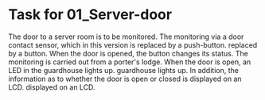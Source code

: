 # Task for 01_Server-door

The door to a server room is to be monitored. The monitoring
via a door contact sensor, which in this version is replaced by a push-button.
replaced by a button. When the door is opened, the button changes its status. The monitoring
is carried out from a porter's lodge. When the door is open, an LED in the guardhouse lights up.
guardhouse lights up. In addition, the information as to whether the door is open or closed is displayed on an LCD.
displayed on an LCD.
